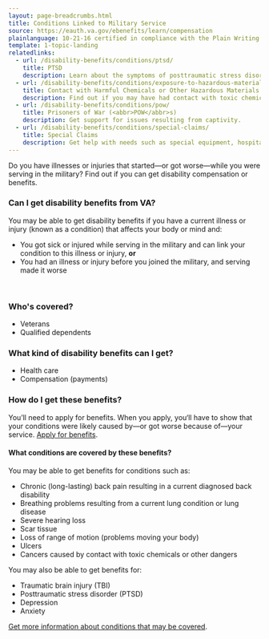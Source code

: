 ```yaml
---
layout: page-breadcrumbs.html
title: Conditions Linked to Military Service
source: https://eauth.va.gov/ebenefits/learn/compensation
plainlanguage: 10-21-16 certified in compliance with the Plain Writing Act
template: 1-topic-landing
relatedlinks:
  - url: /disability-benefits/conditions/ptsd/
    title: PTSD
    description: Learn about the symptoms of posttraumatic stress disorder—and how to get help.
  - url: /disability-benefits/conditions/exposure-to-hazardous-materials/
    title: Contact with Harmful Chemicals or Other Hazardous Materials
    description: Find out if you may have had contact with toxic chemicals or other dangers (like Agent Orange or radiation)—and what to do if you have. 
  - url: /disability-benefits/conditions/pow/
    title: Prisoners of War (<abbr>POW</abbr>s)
    description: Get support for issues resulting from captivity.
  - url: /disability-benefits/conditions/special-claims/
    title: Special Claims
    description: Get help with needs such as special equipment, hospital or rehab care, dental care, being unable to work, and more.
---
```


<div class="va-introtext">

Do you have illnesses or injuries that started—or got worse—while you were serving in the military?  Find out if you can  get disability compensation or benefits.

</div>

<div class="feature" markdown="1">

### Can I get disability benefits from VA?

You may be able to get disability benefits if you have a current illness or injury (known as a condition) that affects your body or mind and:
- You got sick or injured while serving in the military and can link your condition to this illness or injury, 
 **or**
- You had an illness or injury before you joined the military, and serving made it worse

<br>

### Who's covered?

- Veterans
- Qualified dependents

</div>

### What kind of disability benefits can I get?

-	Health care
-	Compensation (payments)

### How do I get these benefits?

You’ll need to apply for benefits. When you apply, you‘ll have to show that your conditions were likely caused by—or got worse because of—your service. [Apply for benefits](/disability-benefits/apply/).

#### What conditions are covered by these benefits?

You may be able to get benefits for conditions such as:

- Chronic (long-lasting) back pain resulting in a current diagnosed back disability
- Breathing problems resulting from a current lung condition or lung disease
- Severe hearing loss
- Scar tissue
- Loss of range of motion (problems moving your body)
- Ulcers
- Cancers caused by contact with toxic chemicals or other dangers

You may also be able to get benefits for:

- Traumatic brain injury (TBI)
- Posttraumatic stress disorder (PTSD) 
- Depression
- Anxiety


[Get more information about conditions that may be covered](http://www.benefits.va.gov/compensation/dbq_ListBySymptom.asp).
